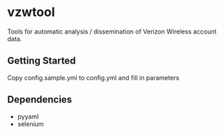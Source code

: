# vzwtool
Tools for automatic analysis / dissemination of Verizon Wireless account data.

## Getting Started
Copy config.sample.yml to config.yml and fill in parameters

## Dependencies
- pyyaml
- selenium